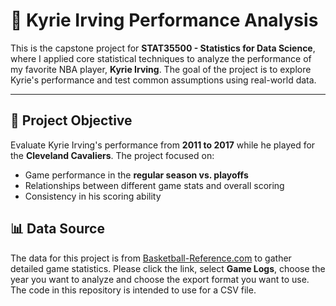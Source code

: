 # 🏀 Kyrie Irving Performance Analysis

This is the capstone project for **STAT35500 - Statistics for Data Science**, where I applied core statistical techniques to analyze the performance of my favorite NBA player, **Kyrie Irving**. The goal of the project is to explore Kyrie's performance and test common assumptions using real-world data.

---

## 📌 Project Objective

Evaluate Kyrie Irving's performance from **2011 to 2017** while he played for the **Cleveland Cavaliers**. The project focused on:
- Game performance in the **regular season vs. playoffs**
- Relationships between different game stats and overall scoring
- Consistency in his scoring ability

## 📊 Data Source

The data for this project is from [Basketball-Reference.com](https://www.basketball-reference.com/players/i/irvinky01.html) to gather detailed game statistics. Please click the link, select **Game Logs**, choose the year you want to analyze and choose the export format you want to use. The code in this repository is intended to use for a CSV file.
